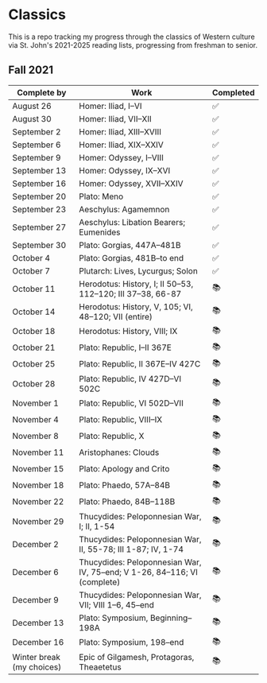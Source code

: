 # Classics

This is a repo tracking my progress through the classics of Western culture via St. John's 2021-2025 reading lists, progressing from freshman to senior.

## Fall 2021

| Complete by               | Work                                                                     | Completed |
| ------------------------- | ------------------------------------------------------------------------ | --------- |
| August 26                 | Homer: Iliad, I–VI                                                       | ✅         |
| August 30                 | Homer: Iliad, VII–XII                                                    | ✅         |
| September 2               | Homer: Iliad, XIII–XVIII                                                 | ✅         |
| September 6               | Homer: Iliad, XIX–XXIV                                                   | ✅         |
| September 9               | Homer: Odyssey, I–VIII                                                   | ✅         |
| September 13              | Homer: Odyssey, IX–XVI                                                   | ✅         |
| September 16              | Homer: Odyssey, XVII–XXIV                                                | ✅         |
| September 20              | Plato: Meno                                                              | ✅         |
| September 23              | Aeschylus: Agamemnon                                                     | ✅         |
| September 27              | Aeschylus: Libation Bearers; Eumenides                                   | ✅         |
| September 30              | Plato: Gorgias, 447A–481B                                                | ✅         |
| October 4                 | Plato: Gorgias, 481B–to end                                              | ✅         |
| October 7                 | Plutarch: Lives, Lycurgus; Solon                                         | ✅         |
| October 11                | Herodotus: History, I; II 50–53, 112–120; III 37–38, 66-87               | 📚         |
| October 14                | Herodotus: History, V, 105; VI, 48–120; VII (entire)                     | 📚         |
| October 18                | Herodotus: History, VIII; IX                                             | 📚         |
| October 21                | Plato: Republic, I–II 367E                                               | 📚         |
| October 25                | Plato: Republic, II 367E–IV 427C                                         | 📚         |
| October 28                | Plato: Republic, IV 427D–VI 502C                                         | 📚         |
| November 1                | Plato: Republic, VI 502D–VII                                             | 📚         |
| November 4                | Plato: Republic, VIII–IX                                                 | 📚         |
| November 8                | Plato: Republic, X                                                       | 📚         |
| November 11               | Aristophanes: Clouds                                                     | 📚         |
| November 15               | Plato: Apology and Crito                                                 | 📚         |
| November 18               | Plato: Phaedo, 57A–84B                                                   | 📚         |
| November 22               | Plato: Phaedo, 84B–118B                                                  | 📚         |
| November 29               | Thucydides: Peloponnesian War, I; II, 1-54                               | 📚         |
| December 2                | Thucydides: Peloponnesian War, II, 55-78; III 1-87; IV, 1-74             | 📚         |
| December 6                | Thucydides: Peloponnesian War, IV, 75–end; V 1-26, 84–116; VI (complete) | 📚         |
| December 9                | Thucydides: Peloponnesian War, VII; VIII 1–6, 45–end                     | 📚         |
| December 13               | Plato: Symposium, Beginning–198A                                         | 📚         |
| December 16               | Plato: Symposium, 198–end                                                | 📚         |
| Winter break (my choices) | Epic of Gilgamesh, Protagoras, Theaetetus                                | 📚         |
